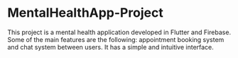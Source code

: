 # MentalHealthApp-Project
This project is a mental health application developed in Flutter and Firebase. Some of the main features are the following: appointment booking system and chat system between users. It has a simple and intuitive interface.
